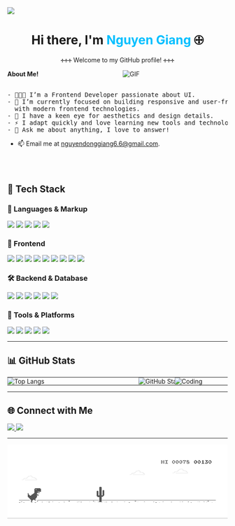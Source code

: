 <img src="https://user-images.githubusercontent.com/73097560/115834477-dbab4500-a447-11eb-908a-139a6edaec5c.gif">

<h1 align="center">Hi there, I'm <span style="color:#00BFFF">Nguyen Giang</span> 🕀</h1>
<p align="center">🕂🕂🕂 Welcome to my GitHub profile! 🕂🕂🕂</p>

<p>
 <img align="right" alt="GIF" src="https://media.giphy.com/media/LmNwrBhejkK9EFP504/giphy.gif" width="240"" />
 
  <strong>About Me!</strong><br><br>
  <pre>
- 👨🏽‍💻 I’m a Frontend Developer passionate about UI.
- 🌱 I’m currently focused on building responsive and user-friendly web interfaces
  with modern frontend technologies.
- 👀 I have a keen eye for aesthetics and design details.
- ⚡ I adapt quickly and love learning new tools and technologies fast.
- 💬 Ask me about anything, I love to answer!
</pre>

  - 📫 Email me at <a href="mailto:nguyendonggiang6.6@gmail.com">nguyendonggiang6.6@gmail.com</a>.
</p>

<br />
<br />


## 🚀 Tech Stack

### 🧠 Languages & Markup
<p>
  <img src="https://img.shields.io/badge/Java-%23ED8B00.svg?style=for-the-badge&logo=openjdk&logoColor=white"/>
  <img src="https://img.shields.io/badge/TypeScript-%23007ACC.svg?style=for-the-badge&logo=typescript&logoColor=white"/>
  <img src="https://img.shields.io/badge/HTML5-%23E34F26.svg?style=for-the-badge&logo=html5&logoColor=white"/>
  <img src="https://img.shields.io/badge/CSS3-%231572B6.svg?style=for-the-badge&logo=css3&logoColor=white"/>
  <img src="https://img.shields.io/badge/JavaScript-%23F7DF1E.svg?style=for-the-badge&logo=javascript&logoColor=black"/>
</p>

### 🎨 Frontend
<p>
  <img src="https://img.shields.io/badge/Next.js-%23000000.svg?style=for-the-badge&logo=next.js&logoColor=white"/>
  <img src="https://img.shields.io/badge/React-%2361DAFB.svg?style=for-the-badge&logo=react&logoColor=black"/>
  <img src="https://img.shields.io/badge/TailwindCSS-%2338B2AC.svg?style=for-the-badge&logo=tailwind-css&logoColor=white"/>
  <img src="https://img.shields.io/badge/MUI-%230081CB.svg?style=for-the-badge&logo=mui&logoColor=white"/>
  <img src="https://img.shields.io/badge/shadcn/ui-%23000000.svg?style=for-the-badge&logo=vercel&logoColor=white"/>
  <img src="https://img.shields.io/badge/Bootstrap-%238511FA.svg?style=for-the-badge&logo=bootstrap&logoColor=white"/>
  <img src="https://img.shields.io/badge/Three.js-black?style=for-the-badge&logo=three.js&logoColor=white"/>
  <img src="https://img.shields.io/badge/React%20Hook%20Form-EC5990.svg?style=for-the-badge&logo=reacthookform&logoColor=white"/>
  <img src="https://img.shields.io/badge/React%20Router-CA4245.svg?style=for-the-badge&logo=react-router&logoColor=white"/>
</p>

### 🛠️ Backend & Database
<p>
  <img src="https://img.shields.io/badge/NestJS-E0234E.svg?style=for-the-badge&logo=nestjs&logoColor=white"/>
  <img src="https://img.shields.io/badge/Node.js-339933.svg?style=for-the-badge&logo=node.js&logoColor=white"/>
  <img src="https://img.shields.io/badge/Express.js-404D59.svg?style=for-the-badge&logo=express&logoColor=white"/>
  <img src="https://img.shields.io/badge/MongoDB-47A248.svg?style=for-the-badge&logo=mongodb&logoColor=white"/>
  <img src="https://img.shields.io/badge/PostgreSQL-336791.svg?style=for-the-badge&logo=postgresql&logoColor=white"/>
  <img src="https://img.shields.io/badge/SQL%20Server-CC2927.svg?style=for-the-badge&logo=microsoft-sql-server&logoColor=white"/>
</p>

### 🧰 Tools & Platforms
<p>
  <img src="https://img.shields.io/badge/Git-F05033.svg?style=for-the-badge&logo=git&logoColor=white"/>
  <img src="https://img.shields.io/badge/Figma-F24E1E.svg?style=for-the-badge&logo=figma&logoColor=white"/>
  <img src="https://img.shields.io/badge/Jira-0052CC.svg?style=for-the-badge&logo=jira&logoColor=white"/>
  <img src="https://img.shields.io/badge/Docker-0db7ed.svg?style=for-the-badge&logo=docker&logoColor=white"/>
  <img src="https://img.shields.io/badge/Postman-FF6C37.svg?style=for-the-badge&logo=postman&logoColor=white"/>
</p>

---

## 📊 GitHub Stats

<table style="border-collapse: collapse; width: 100%;">
  <tr style="white-space: nowrap;">
    <td style="padding: 0; vertical-align: middle;">
      <img src="https://github-readme-stats.vercel.app/api/top-langs?username=giangndse183728&show_icons=true&theme=dark&locale=en&layout=compact" alt="Top Langs" width="300" style="display: inline-block;" />
    </td>
    <td style="padding: 0; vertical-align: middle;">
      <img src="https://github-readme-stats.vercel.app/api?username=giangndse183728&show_icons=true&theme=dark&hide_border=true" alt="GitHub Stats";" />
    </td>
    <td style="padding: 0; vertical-align: middle;">
      <img alt="Coding" width="200" src="https://cdn.dribbble.com/users/1277312/screenshots/14733298/media/39b1045e593737587dd60e42c8422d1f.gif" style="display: inline-block;" />
    </td>
  </tr>
</table>



---

## 🌐 Connect with Me

<p align="left">
  <a href="https://www.facebook.com/nguyen.giang.76784">
    <img src="https://img.shields.io/badge/Facebook-1877F2?style=for-the-badge&logo=facebook&logoColor=white"/>
  </a>
  <a href="https://www.instagram.com/im_dnilb/">
    <img src="https://img.shields.io/badge/Instagram-E4405F?style=for-the-badge&logo=instagram&logoColor=white"/>
  </a>
</p>

---

<p align="center">
  <img src="https://raw.githubusercontent.com/sanket9006/sanket9006/master/dino.gif" alt="dino" />
</p>
